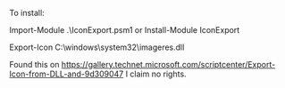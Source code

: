 To install:

Import-Module .\IconExport.psm1
or
Install-Module IconExport

Export-Icon C:\windows\system32\imageres.dll


Found this on https://gallery.technet.microsoft.com/scriptcenter/Export-Icon-from-DLL-and-9d309047 I claim no rights.
